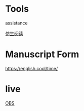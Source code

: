 # Tools
assistance

[仿生阅读](https://rapidapi.com/bionic-reading-bionic-reading-default/api/bionic-reading1/)



# Manuscript Form
https://english.cool/time/

# live

[OBS](https://github.com/obsproject/obs-studio)
